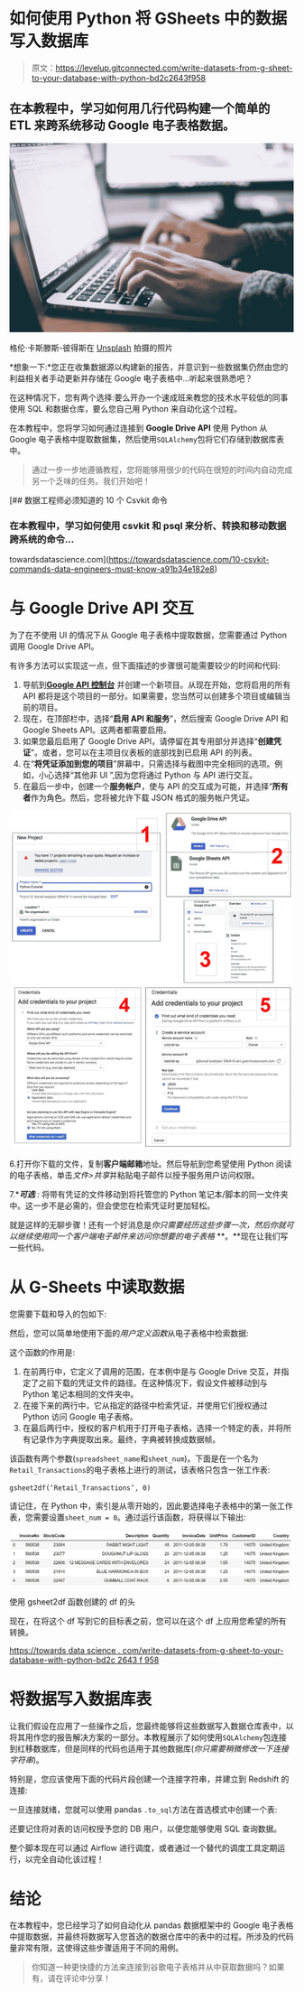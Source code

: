 # 如何使用 Python 将 GSheets 中的数据写入数据库

> 原文：<https://levelup.gitconnected.com/write-datasets-from-g-sheet-to-your-database-with-python-bd2c2643f958>

## 在本教程中，学习如何用几行代码构建一个简单的 ETL 来跨系统移动 Google 电子表格数据。

![](img/8e286fa8453db15566755571228647d5.png)

格伦·卡斯滕斯-彼得斯在 [Unsplash](https://unsplash.com?utm_source=medium&utm_medium=referral) 拍摄的照片

*想象一下:*您正在收集数据源以构建新的报告，并意识到一些数据集仍然由您的利益相关者手动更新并存储在 Google 电子表格中…听起来很熟悉吧？

在这种情况下，您有两个选择:要么开办一个速成班来教您的技术水平较低的同事使用 SQL 和数据仓库，要么您自己用 Python 来自动化这个过程。

在本教程中，您将学习如何通过连接到 **Google Drive API** 使用 Python 从 Google 电子表格中提取数据集，然后使用`SQLAlchemy`包将它们存储到数据库表中。

> 通过一步一步地遵循教程，您将能够用很少的代码在很短的时间内自动完成另一个乏味的任务。我们开始吧！

[](https://towardsdatascience.com/10-csvkit-commands-data-engineers-must-know-a91b34e182e8) [## 数据工程师必须知道的 10 个 Csvkit 命令

### 在本教程中，学习如何使用 csvkit 和 psql 来分析、转换和移动数据跨系统的命令…

towardsdatascience.com](https://towardsdatascience.com/10-csvkit-commands-data-engineers-must-know-a91b34e182e8) 

# 与 Google Drive API 交互

为了在不使用 UI 的情况下从 Google 电子表格中提取数据，您需要通过 Python 调用 Google Drive API。

有许多方法可以实现这一点，但下面描述的步骤很可能需要较少的时间和代码:

1.  导航到[**Google API 控制台**](https://console.developers.google.com/) 并创建一个新项目。从现在开始，您将启用的所有 API 都将是这个项目的一部分。如果需要，您当然可以创建多个项目或编辑当前的项目。
2.  现在，在顶部栏中，选择“**启用 API 和服务**”，然后搜索 Google Drive API 和 Google Sheets API。这两者都需要启用。
3.  如果您最后启用了 Google Drive API，请停留在其专用部分并选择“**创建凭证**”。或者，您可以在主项目仪表板的底部找到已启用 API 的列表。
4.  在“**将凭证添加到您的项目**”屏幕中，只需选择与截图中完全相同的选项。例如，小心选择“其他非 UI ”,因为您将通过 Python 与 API 进行交互。
5.  在最后一步中，创建一个**服务帐户**，使与 API 的交互成为可能，并选择“**所有者**作为角色。然后，您将被允许下载 JSON 格式的服务帐户凭证。

![](img/0dd8122c4b8397207a8d2d9b5f60e13e.png)![](img/4c3edc924be0a81a4224db466e324ed2.png)

6.打开你下载的文件，复制**客户端邮箱**地址。然后导航到您希望使用 Python 阅读的电子表格，单击*文件>共享*并粘贴电子邮件以授予服务用户访问权限。

7.****可选*** *:* 将带有凭证的文件移动到将托管您的 Python 笔记本/脚本的同一文件夹中。这一步不是必需的，但会使您在检索凭证时更加轻松。

就是这样的无聊步骤！还有一个好消息是*你只需要经历这些步骤一次，然后你就可以继续使用同一个客户端电子邮件来访问你想要的电子表格* **。**现在让我们写一些代码。

# **从 G-Sheets 中读取数据**

您需要下载和导入的包如下:

然后，您可以简单地使用下面的*用户定义函数*从电子表格中检索数据:

这个函数的作用是:

1.  在前两行中，它定义了调用的范围，在本例中是与 Google Drive 交互，并指定了之前下载的凭证文件的路径。在这种情况下，假设文件被移动到与 Python 笔记本相同的文件夹中。
2.  在接下来的两行中，它从指定的路径中检索凭证，并使用它们授权通过 Python 访问 Google 电子表格。
3.  在最后两行中，授权的客户机用于打开电子表格，选择一个特定的表，并将所有记录作为字典提取出来。最终，字典被转换成数据帧。

该函数有两个参数(`spreadsheet_name`和`sheet_num`)。下面是在一个名为`Retail_Transactions`的电子表格上进行的测试，该表格只包含一张工作表:

```
gsheet2df(‘Retail_Transactions’, 0)
```

请记住，在 Python 中，索引是从零开始的，因此要选择电子表格中的第一张工作表，您需要设置`sheet_num = 0`。通过运行该函数，将获得以下输出:

![](img/0a8a93c0087b0d93906a2223e055bbf4.png)

使用 gsheet2df 函数创建的 df 的头

现在，在将这个 df 写到它的目标表之前，您可以在这个 df 上应用您希望的所有转换。

[https://towards data science . com/write-datasets-from-g-sheet-to-your-database-with-python-bd2c 2643 f 958](https://towardsdatascience.com/write-datasets-from-g-sheet-to-your-database-with-python-bd2c2643f958)

# 将数据写入数据库表

让我们假设在应用了一些操作之后，您最终能够将这些数据写入数据仓库表中，以将其用作您的报告解决方案的一部分。本教程展示了如何使用`SQLAlchemy`包连接到红移数据库，但是同样的代码也适用于其他数据库(*你只需要稍微修改一下连接字符串*)。

特别是，您应该使用下面的代码片段创建一个连接字符串，并建立到 Redshift 的连接:

一旦连接就绪，您就可以使用 pandas `.to_sql`方法在首选模式中创建一个表:

还要记住将对表的访问权授予您的 DB 用户，以便您能够使用 SQL 查询数据。

整个脚本现在可以通过 Airflow 进行调度，或者通过一个替代的调度工具定期运行，以完全自动化该过程！

# 结论

在本教程中，您已经学习了如何自动化从 pandas 数据框架中的 Google 电子表格中提取数据，并最终将数据写入您首选的数据仓库中的表中的过程。所涉及的代码量非常有限，这使得这些步骤适用于不同的用例。

> 你知道一种更快捷的方法来连接到谷歌电子表格并从中获取数据吗？如果有，请在评论中分享！